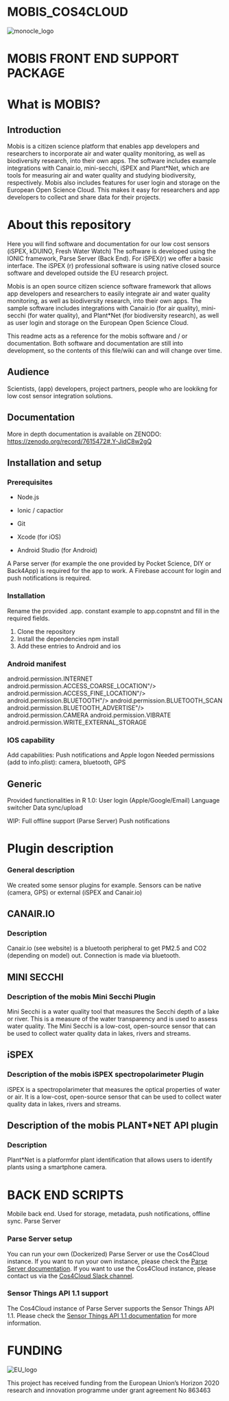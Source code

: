# MOBIS_COS4CLOUD
![monocle_logo](https://cos4cloud-eosc.eu/wp-content/uploads/2020/07/logo-cos4cloud-middle.png)


# MOBIS FRONT END SUPPORT PACKAGE


# What is MOBIS?


## Introduction
Mobis is a citizen science platform that enables app developers and researchers to incorporate air and water quality monitoring, as well as biodiversity research, into their own apps. The software includes example integrations with Canair.io, mini-secchi, iSPEX and Plant*Net, which are tools for measuring air and water quality and studying biodiversity, respectively. 
Mobis also includes features for user login and storage on the European Open Science Cloud. This makes it easy for researchers and app developers to collect and share data for their projects.


# About this repository

Here you will find software and documentation for our low cost sensors (iSPEX, kDUINO, Fresh Water Watch)
The software is developed using the IONIC framework, Parse Server (Back End). 
For iSPEX(r) we offer a basic interface. The iSPEX (r) professional software is using native closed source software and developed outside the EU research project. 


Mobis is an open source citizen science software framework that allows app developers and researchers to easily integrate air and water quality monitoring, as well as biodiversity research, into their own apps. 
The sample software includes integrations with Canair.io (for air quality), mini-secchi (for water quality), and Plant*Net (for biodiversity research), as well as user login and storage on the European Open Science Cloud.

This readme acts as a reference for the mobis  software and / or documentation. Both software and documentation are still into development, so the contents of this file/wiki can and will change over time.


## Audience
Scientists,  (app) developers,  project partners, people who are lookikng for low cost sensor integration solutions.

## Documentation
More in depth documentation is available on ZENODO: https://zenodo.org/record/7615472#.Y-JidC8w2gQ

## Installation and setup
### Prerequisites
- Node.js
- Ionic / capactior

- Git
- Xcode (for iOS)
- Android Studio (for Android)

A Parse server (for example the one provided by Pocket Science, DIY or Back4App) is required for the app to work.
A Firebase account for login and push notifications is required.

### Installation

Rename the provided .app. constant example to app.copnstnt and fill in the required fields. 


1. Clone the repository
2. Install the dependencies 
	npm install
3.  Add these entries to Android and ios

### Android manifest

android.permission.INTERNET
android.permission.ACCESS_COARSE_LOCATION"/>
android.permission.ACCESS_FINE_LOCATION"/>
android.permission.BLUETOOTH"/>
android.permission.BLUETOOTH_SCAN
android.permission.BLUETOOTH_ADVERTISE"/>
android.permission.CAMERA
android.permission.VIBRATE
android.permission.WRITE_EXTERNAL_STORAGE

### IOS capability
Add capabilities: Push notifications and Apple logon
Needed permissions (add to info.plist): camera, bluetooth, GPS 





## Generic
Provided functionalities in R 1.0: 
User login (Apple/Google/Email)
Language switcher
Data sync/upload

WIP:
Full offline support (Parse Server)
Push notifications

# Plugin description
### General description
We created some sensor plugins for example. Sensors can be native (camera, GPS) or external (iSPEX and Canair.io)


## CANAIR.IO
### Description 
Canair.io (see website) is a bluetooth peripheral to get PM2.5 and CO2 (depending on model) out. Connection is made via bluetooth.

## MINI SECCHI
### Description of the mobis Mini Secchi Plugin
Mini Secchi is a water quality tool that measures the Secchi depth of a lake or river. This is a measure of the water transparency and is used to assess water quality. The Mini Secchi is a low-cost, open-source sensor that can be used to collect water quality data in lakes, rivers and streams.

## iSPEX
### Description of the mobis iSPEX spectropolarimeter Plugin

iSPEX is a spectropolarimeter that measures the optical properties of water or air. It is a low-cost, open-source sensor that can be used to collect water quality data in lakes, rivers and streams. 


##  Description of the mobis PLANT*NET API plugin
### Description 
Plant*Net is a platformfor plant identification
that allows users to identify plants using a smartphone camera.

# BACK END SCRIPTS

Mobile back end. Used for storage, metadata, push notifications, offline sync.
Parse Server 

### Parse Server setup
You can run your own (Dockerized) Parse Server or use the Cos4Cloud instance. 
If you want to run your own instance, please check the [Parse Server documentation](https://docs.parseplatform.org/parse-server/guide/). 
If you want to use the Cos4Cloud instance, please contact us via the [Cos4Cloud Slack channel](https://join.slack.com/t/cos4cloud/shared_invite/zt-8q3vzq1p-7b3hGdYk8jvRyRJd1Nn9gg). 


### Sensor Things API 1.1 support
The Cos4Cloud instance of Parse Server supports the Sensor Things API 1.1. 
Please check the [Sensor Things API 1.1 documentation](https://developers.sensorup.com/docs/#section/Introduction) for more information.

# FUNDING

![EU_logo](https://cos4cloud-eosc.eu/wp-content/uploads/2020/07/logo-eu.png)

This project has received funding from the European Union’s Horizon 2020 research and innovation programme under grant agreement No 863463



